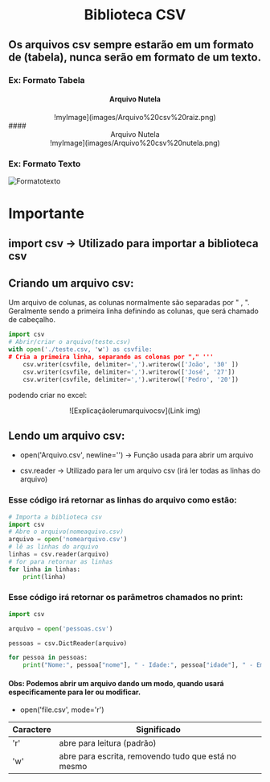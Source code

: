 # <center>Biblioteca CSV</center>

## Os arquivos csv sempre estarão em um formato de (tabela), nunca serão em formato de um texto.

### Ex: Formato Tabela

#### <center> Arquivo Nutela </center>
<center>!myImage](images/Arquivo%20csv%20raiz.png)</center>
#### <center> Arquivo Nutela </center>
<center>!myImage](images/Arquivo%20csv%20nutela.png)</center>

### Ex: Formato Texto

![Formatotexto](images/Arquivo%20texto.png)

# Importante

## import csv -> Utilizado para importar a biblioteca csv


## Criando um arquivo csv:

Um arquivo de colunas, as colunas normalmente são separadas por " , ". Geralmente sendo a primeira linha definindo as colunas, que será chamado de cabeçalho.

```python
import csv
# Abrir/criar o arquivo(teste.csv)
with open('./teste.csv, 'w') as csvfile:
# Cria a primeira linha, separando as colonas por "," '''
    csv.writer(csvfile, delimiter=',').writerow(['João', '30' ])
    csv.writer(csvfile, delimiter=',').writerow(['José', '27'])
    csv.writer(csvfile, delimiter=',').writerow(['Pedro', '20'])
```
podendo criar no excel:
<center> ![Explicaçãolerumarquivocsv](Link img)</center>

## Lendo um arquivo csv:

 * open('Arquivo.csv', newline='') -> Função usada para abrir um arquivo

* csv.reader -> Utilizado para ler um arquivo csv (irá ler todas as linhas do arquivo)

### Esse código irá retornar as linhas do arquivo como estão:

```python
# Importa a biblioteca csv 
import csv
# Abre o arquivo(nomeaquivo.csv)
arquivo = open('nomearquivo.csv')
# lê as linhas do arquivo
linhas = csv.reader(arquivo)
# for para retornar as linhas
for linha in linhas:
    print(linha)
```

### Esse código irá retornar os parâmetros chamados no print:

~~~~python
import csv

arquivo = open('pessoas.csv')

pessoas = csv.DictReader(arquivo)

for pessoa in pessoas:
    print("Nome:", pessoa["nome"], " - Idade:", pessoa["idade"], " - Email:", pessoa["email"])
~~~~

#### Obs: Podemos abrir um arquivo dando um modo, quando usará especificamente para ler ou modificar. 
* open('file.csv', mode='r')

Caractere | Significado
----------|----------------------------
'r'       |  abre para leitura (padrão)
'w'       | abre para escrita, removendo tudo que está no mesmo

